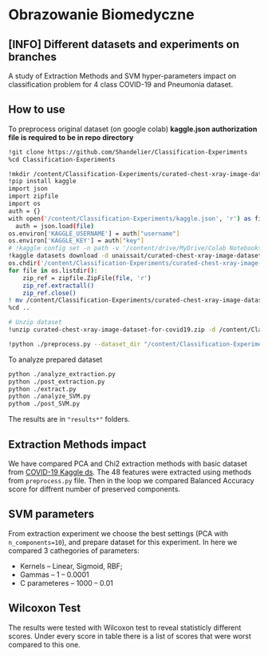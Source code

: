 # Obrazowanie Biomedyczne

## [INFO] Different datasets and experiments on branches

A study of Extraction Methods and SVM hyper-parameters impact on classification problem for 4 class COVID-19 and Pneumonia dataset.



## How to use

To preprocess original dataset (on google colab)
**kaggle.json authorization file is required to be in repo directory**

```bash
!git clone https://github.com/Shandelier/Classification-Experiments
%cd Classification-Experiments

!mkdir /content/Classification-Experiments/curated-chest-xray-image-dataset-for-covid19 -p
!pip install kaggle
import json
import zipfile
import os
auth = {}
with open('/content/Classification-Experiments/kaggle.json', 'r') as file:
  auth = json.load(file)
os.environ['KAGGLE_USERNAME'] = auth["username"]
os.environ['KAGGLE_KEY'] = auth["key"]
# !kaggle config set -n path -v '/content/drive/MyDrive/Colab Notebooks/PWr9'
!kaggle datasets download -d unaissait/curated-chest-xray-image-dataset-for-covid19
os.chdir('/content/Classification-Experiments/curated-chest-xray-image-dataset-for-covid19')
for file in os.listdir():
    zip_ref = zipfile.ZipFile(file, 'r')
    zip_ref.extractall()
    zip_ref.close()
! mv /content/Classification-Experiments/curated-chest-xray-image-dataset-for-covid19/curated-chest-xray-image-dataset-for-covid19.zip /content/Classification-Experiments/curated-chest-xray-image-dataset-for-covid19
%cd ..

# Unzip dataset
!unzip curated-chest-xray-image-dataset-for-covid19.zip -d /content/Classification-Experiments/curated-chest-xray-image-dataset-for-covid19

!python ./preprocess.py --dataset_dir "/content/Classification-Experiments/curated-chest-xray-image-dataset-for-covid19" --results_dir "/content/Classification-Experiments/results" --output_dir "/content/Classification-Experiments/output" --output_dataset_dir "/content/Classification-Experiments/datasets"
```



To analyze prepared dataset

```bash
python ./analyze_extraction.py
python ./post_extraction.py
python ./extract.py
python ./analyze_SVM.py
pythom ./post_SVM.py
```

The results are in `"results*"` folders.

## Extraction Methods impact

We have compared PCA and Chi2 extraction methods with basic dataset from [COVID-19 Kaggle ds](https://www.kaggle.com/unaissait/curated-chest-xray-image-dataset-for-covid19). The 48 features were extracted using methods from `preprocess.py` file. Then in the loop we compared Balanced Accuracy score for diffrent number of preserved components.

## SVM parameters

From extraction experiment we choose the best settings (PCA with `n_components=10`), and prepare dataset for this experiment. In here we compared 3 cathegories of parameters:

- Kernels – Linear, Sigmoid, RBF;
- Gammas – 1 – 0.0001
- C parameteres – 1000 – 0.01

## Wilcoxon Test

The results were tested with Wilcoxon test to reveal statisticly different scores. Under every score in table there is a list of scores that were worst compared to this one.



